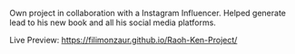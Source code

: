 Own project in collaboration with a Instagram Influencer.
Helped generate lead to his new book and all his social media platforms.

Live Preview: https://filimonzaur.github.io/Raoh-Ken-Project/
